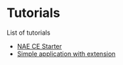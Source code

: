 # Tutorials

List of tutorials

* [NAE CE Starter](tutorials/nae-ce-starter/nae-ce-starter.md)
* [Simple application with extension](tutorials/simple_app/simple_app.md)